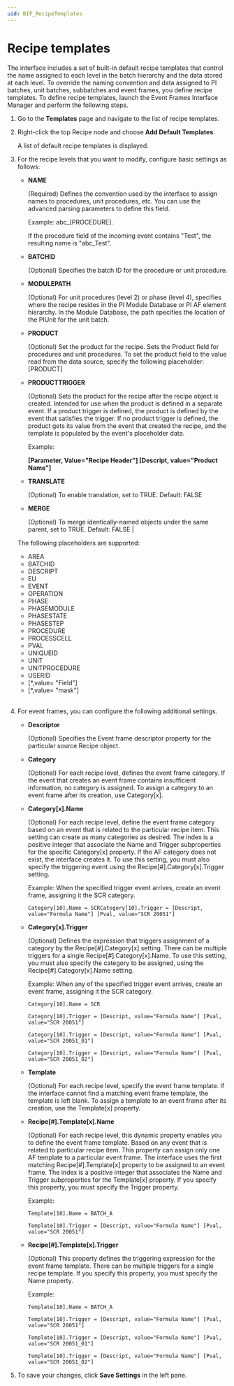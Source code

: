 ```yaml
---
uid: BIF_RecipeTemplates
---
```


# Recipe templates

<!-- Customized for WonderWare -->

The interface includes a set of built-in default recipe templates that control the name assigned to each level in the batch hierarchy and the data stored at each level. To override the naming convention and data assigned to PI batches, unit batches, subbatches and event frames, you define recipe templates. To define recipe templates, launch the Event Frames Interface Manager and perform the following steps.

<!-- 

Mark Bishop 6/30/21: Removed settings from step 4 that don't apply to WonderWare.

* **DefaultProperty[x].Name**

    (Optional) Name of the event frame template attribute. Valid values are Recipe, BatchID, Product and Procedure. Interface defined defaults place Recipe and BatchID at x=1, Product at x=2, and Procedure at x=3.

* **DefaultProperty[x].Value**

    (Optional) Defines the event attribute expression that evaluates to a valid value.

* **DefaultProperty[x].Trigger**

    (Optional) Defines the expression that specifies which event(s) to use to get the value.

    `[Event,value="Recipe Header"][descript,value="Product Code"]`

* **DefaultProperty[x].UseFirstValue**

    (Optional) Use the first matching event for the event frame to get the value if set to T or True. The default behavior is to use the last matching event. -->

1. Go to the **Templates** page and navigate to the list of recipe templates.

2. Right-click the top Recipe node and choose **Add Default Templates**.

    A list of default recipe templates is displayed.

3. For the recipe levels that you want to modify, configure basic settings as follows:

    * **NAME**
    
        (Required) Defines the convention used by the interface to assign names to procedures, unit procedures, etc. You can use the advanced parsing parameters to define this field.
        
        Example: abc_[PROCEDURE].
        
        If the procedure field of the incoming event contains "Test", the resulting name is "abc_Test".
        
    * **BATCHID** 
    
        (Optional) Specifies the batch ID for the procedure or unit procedure.
    
    * **MODULEPATH**
    
        (Optional) For unit procedures (level 2) or phase (level 4), specifies where the recipe resides in the PI Module Database or PI AF element hierarchy. In the Module Database, the path specifies the location of the PIUnit for the unit batch.

    * **PRODUCT** 
    
        (Optional) Set the product for the recipe. Sets the Product field for procedures and unit procedures. To set the product field to the value read from the data source, specify the following placeholder: [PRODUCT]
    
    * **PRODUCTTRIGGER**
    
        (Optional) Sets the product for the recipe after the recipe object is created. Intended for use when the product is defined in a separate event. If a product trigger is defined, the product is defined by the event that satisfies the trigger. If no product trigger is defined, the product gets its value from the event that created the recipe, and the template is populated by the event's placeholder data.
        
        Example: 
        
        **[Parameter, Value="Recipe Header"] [Descript, value="Product Name"]**

    * **TRANSLATE**
    
        (Optional) To enable translation, set to TRUE. Default: FALSE

    * **MERGE**
    
        (Optional) To merge identically-named objects under the same parent, set to TRUE. Default: FALSE |

    The following placeholders are supported:

      * AREA
      * BATCHID
      * DESCRIPT
      * EU
      * EVENT
      * OPERATION
      * PHASE
      * PHASEMODULE
      * PHASESTATE
      * PHASESTEP
      * PROCEDURE
      * PROCESSCELL
      * PVAL
      * UNIQUEID
      * UNIT
      * UNITPROCEDURE
      * USERID
      * [*,value= "Field"]
      * [*,value= "mask"] <br><br>

4. For event frames, you can configure the following additional settings.

    * **Descriptor**
    
        (Optional) Specifies the Event frame descriptor property for the particular source Recipe object.
        
    * **Category**
    
        (Optional) For each recipe level, defines the event frame category. If the event that creates an event frame contains insufficient information, no category is assigned. To assign a category to an event frame after its creation, use Category[x].

    * **Category[x].Name**
    
        (Optional) For each recipe level, define the event frame category based on an event that is related to the particular recipe item. This setting can create as many categories as desired. The index is a positive integer that associate the Name and Trigger subproperties for the specific Category[x] property. If the AF category does not exist, the interface creates it. To use this setting, you must also specify the triggering event using the Recipe[#].Category[x].Trigger setting.

        Example: When the specified trigger event arrives, create an event frame, assigning it the SCR category.

        `Category[10].Name = SCRCategory[10].Trigger = [Descript, value="Formula Name"] [Pval, value="SCR 20051"]`

    * **Category[x].Trigger**
    
        (Optional) Defines the expression that triggers assignment of a category by the Recipe[#].Category[x] setting. There can be multiple triggers for a single Recipe[#].Category[x].Name. To use this setting, you must also specify the category to be assigned, using the Recipe[#].Category[x].Name setting.

        Example: When any of the specified trigger event arrives, create an event frame, assigning it the SCR category.

        `Category[10].Name = SCR`

        `Category[10].Trigger = [Descript, value="Formula Name"] [Pval, value="SCR 20051"]`
    
        `Category[10].Trigger = [Descript, value="Formula Name"] [Pval, value="SCR 20051_01"]`

        `Category[10].Trigger = [Descript, value="Formula Name"] [Pval, value="SCR 20051_02"]`

    * **Template**
    
        (Optional) For each recipe level, specify the event frame template. If the interface cannot find a matching event frame template, the template is left blank. To assign a template to an event frame after its creation, use the Template[x] property.

    * **Recipe[#].Template[x].Name**
    
        (Optional) For each recipe level, this dynamic property enables you to define the event frame template. Based on any event that is related to particular recipe item. This property can assign only one AF template to a particular event frame. The interface uses the first matching Recipe[#].Template[x] property to be assigned to an event frame. The index is a positive integer that associates the Name and Trigger subproperties for the Template[x] property. If you specify this property, you must specify the Trigger property.

        Example:

        `Template[10].Name = BATCH_A`

        `Template[10].Trigger = [Descript, value="Formula Name"] [Pval, value="SCR 20051"]`

    * **Recipe[#].Template[x].Trigger**
    
        (Optional) This property defines the triggering expression for the event frame template. There can be multiple triggers for a single recipe template. If you specify this property, you must specify the Name property.

        Example:

        `Template[10].Name = BATCH_A`

        `Template[10].Trigger = [Descript, value="Formula Name"] [Pval, value="SCR 20051"]`

        `Template[10].Trigger = [Descript, value="Formula Name"] [Pval, value="SCR 20051_01"]`

        `Template[10].Trigger = [Descript, value="Formula Name"] [Pval, value="SCR 20051_02"]`

5. To save your changes, click **Save Settings** in the left pane.

